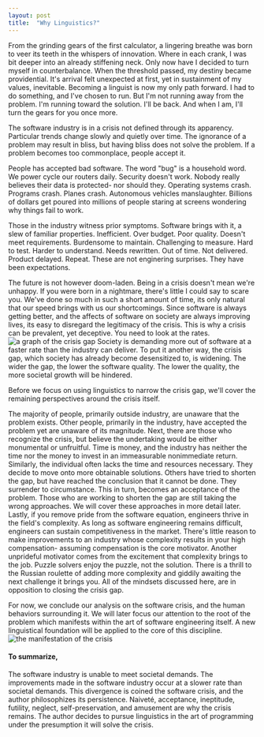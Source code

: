 ```yaml
---
layout: post
title:  "Why Linguistics?"
---
```


From the grinding gears of the first calculator, a lingering breathe was born to veer its teeth in the whispers of innovation.
Where in each crank, I was bit deeper into an already stiffening neck.
Only now have I decided to turn myself in counterbalance.
When the threshold passed, my destiny became providential.
It's arrival felt unexpected at first, yet in sustainment of my values, inevitable.
Becoming a linguist is now my only path forward.
I had to do something, and I've chosen to run.
But I'm not running away from the problem.
I'm running toward the solution.
I'll be back.
And when I am, I'll turn the gears for you once more.

The software industry is in a crisis not defined through its apparency.
Particular trends change slowly and quietly over time.
The ignorance of a problem may result in bliss, but having bliss does not solve the problem.
If a problem becomes too commonplace, people accept it.

People has accepted bad software.
The word "bug" is a household word.
We power cycle our routers daily.
Security doesn't work. Nobody really believes their data is protected- nor should they.
Operating systems crash.  Programs crash.  Planes crash.  Autonomous vehicles manslaughter.
Billions of dollars get poured into millions of people staring at screens wondering why things fail to work.

Those in the industry witness prior symptoms.
Software brings with it, a slew of familiar properties.
Inefficient.  Over budget.
Poor quality. Doesn't meet requirements.
Burdensome to maintain.  Challenging to measure. Hard to test.  Harder to understand.
Needs rewritten.  Out of time.  Not delivered.  Product delayed.  Repeat.
These are not enginering surprises.
They have been expectations.

The future is not however doom-laden.
Being in a crisis doesn't mean we're unhappy.
If you were born in a nightmare, there's little I could say to scare you.
We've done so much in such a short amount of time, its only natural that our speed brings with us our shortcomings.
Since software is always getting better, and the affects of software on society are always improving lives, its easy to disregard the legitimacy of the crisis.
This is why a crisis can be prevalent, yet deceptive.
You need to look at the rates.
<img src="{{ site.baseurl }}/images/crisis-gap.svg" alt="a graph of the crisis gap">
Society is demanding more out of software at a faster rate than the industry can deliver.
To put it another way, the crisis gap, which society has already become desensitized to, is widening.
The wider the gap, the lower the software quality. The lower the quality, the more societal growth will be hindered.

Before we focus on using linguistics to narrow the crisis gap, we'll cover the remaining perspectives around the crisis itself.

The majority of people, primarily outside industry, are unaware that the problem exists.
Other people, primarily in the industry, have accepted the problem yet are unaware of its magnitude.
Next, there are those who recognize the crisis, but believe the undertaking would be either monumental or unfruitful.
Time is money, and the industry has neither the time nor the money to invest in an immeasurable nonimmediate return.
Similarly, the individual often lacks the time and resources necessary.
They decide to move onto more obtainable solutions.
Others have tried to shorten the gap, but have reached the conclusion that it cannot be done.  They surrender to circumstance.
This in turn, becomes an acceptance of the problem.
Those who are working to shorten the gap are still taking the wrong approaches.
We will cover these approaches in more detail later.
Lastly, if you remove pride from the software equation, engineers thrive in the field's complexity.
As long as software engineering remains difficult, engineers can sustain competitiveness in the market.
There's little reason to make improvements to an industry whose complexity results in your high compensation- assuming compensation is the core motivator.
Another unprideful motivator comes from the excitement that complexity brings to the job.
Puzzle solvers enjoy the puzzle, not the solution.
There is a thrill to the Russian roulette of adding more complexity and giddily awaiting the next challenge it brings you.
All of the mindsets discussed here, are in opposition to closing the crisis gap.

For now, we conclude our analysis on the software crisis, and the human behaviors surrounding it.
We will later focus our attention to the root of the problem which manifests within the art of software engineering itself.
A new linguistical foundation will be applied to the core of this discipline.
<img src="{{ site.baseurl }}/images/crisis-manifest.png" alt="the manifestation of the crisis">

#### To summarize,
The software industry is unable to meet societal demands.
The improvements made in the software industry occur at a slower rate than societal demands.
This divergence is coined the software crisis, and the author philosophizes its persistence.
Naiveté, acceptance, ineptitude, futility, neglect, self-preservation, and amusement are why the crisis remains.
The author decides to pursue linguistics in the art of programming under the presumption it will solve the crisis.
